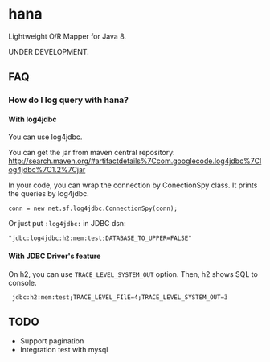 hana
====

Lightweight O/R Mapper for Java 8.

UNDER DEVELOPMENT.

## FAQ

### How do I log query with hana?

#### With log4jdbc

You can use log4jdbc.

You can get the jar from maven central repository:
http://search.maven.org/#artifactdetails%7Ccom.googlecode.log4jdbc%7Clog4jdbc%7C1.2%7Cjar

In your code, you can wrap the connection by ConectionSpy class. It prints the queries by log4jdbc.

    conn = new net.sf.log4jdbc.ConnectionSpy(conn);

Or just put `:log4jdbc:` in JDBC dsn:

    "jdbc:log4jdbc:h2:mem:test;DATABASE_TO_UPPER=FALSE"

#### With JDBC Driver's feature

On h2, you can use `TRACE_LEVEL_SYSTEM_OUT` option. Then, h2 shows SQL to console.

     jdbc:h2:mem:test;TRACE_LEVEL_FIlE=4;TRACE_LEVEL_SYSTEM_OUT=3


## TODO

  * Support pagination
  * Integration test with mysql
